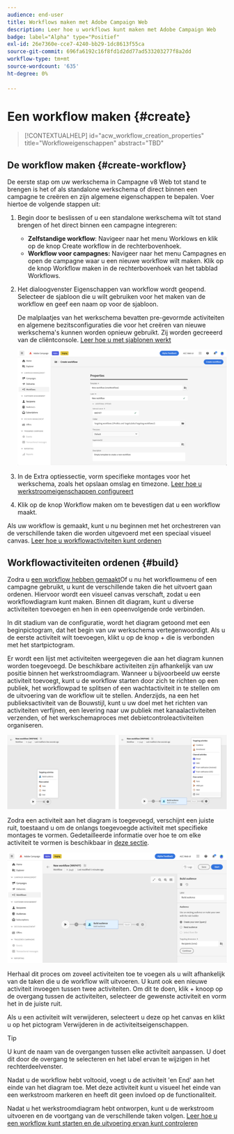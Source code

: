 ```yaml
---
audience: end-user
title: Workflows maken met Adobe Campaign Web
description: Leer hoe u workflows kunt maken met Adobe Campaign Web
badge: label="Alpha" type="Positief"
exl-id: 26e7360e-cce7-4240-bb29-1dc8613f55ca
source-git-commit: 696fa6192c16f8fd1d2dd77ad533203277f8a2dd
workflow-type: tm+mt
source-wordcount: '635'
ht-degree: 0%

---
```



# Een workflow maken {#create}

>[!CONTEXTUALHELP]
>id="acw_workflow_creation_properties"
>title="Workfloweigenschappen"
>abstract="TBD"

## De workflow maken {#create-workflow}

De eerste stap om uw werkschema in Campagne v8 Web tot stand te brengen is het of als standalone werkschema of direct binnen een campagne te creëren en zijn algemene eigenschappen te bepalen. Voer hiertoe de volgende stappen uit:

1. Begin door te beslissen of u een standalone werkschema wilt tot stand brengen of het direct binnen een campagne integreren:

   * **Zelfstandige workflow**: Navigeer naar het menu Worklows en klik op de knop Create workflow in de rechterbovenhoek.
   * **Workflow voor campagnes:** Navigeer naar het menu Campagnes en open de campagne waar u een nieuwe workflow wilt maken. Klik op de knop Workflow maken in de rechterbovenhoek van het tabblad Workflows.

1. Het dialoogvenster Eigenschappen van workflow wordt geopend. Selecteer de sjabloon die u wilt gebruiken voor het maken van de workflow en geef een naam op voor de sjabloon.

   De malplaatjes van het werkschema bevatten pre-gevormde activiteiten en algemene bezitsconfiguraties die voor het creëren van nieuwe werkschema&#39;s kunnen worden opnieuw gebruikt. Zij worden gecreeerd van de cliëntconsole. [Leer hoe u met sjablonen werkt](https://experienceleague.adobe.com/docs/campaign/automation/workflows/introduction/build-a-workflow.html#workflow-templates)

   ![](assets/workflow-create.png)

1. In de Extra optiessectie, vorm specifieke montages voor het werkschema, zoals het opslaan omslag en timezone. [Leer hoe u werkstroomeigenschappen configureert](workflow-settings.md)

1. Klik op de knop Workflow maken om te bevestigen dat u een workflow maakt.

Als uw workflow is gemaakt, kunt u nu beginnen met het orchestreren van de verschillende taken die worden uitgevoerd met een speciaal visueel canvas. [Leer hoe u workflowactiviteiten kunt ordenen](#build)

## Workflowactiviteiten ordenen {#build}

Zodra u [een workflow hebben gemaakt](create-workflow.md)Of u nu het workflowmenu of een campagne gebruikt, u kunt de verschillende taken die het uitvoert gaan ordenen. Hiervoor wordt een visueel canvas verschaft, zodat u een workflowdiagram kunt maken. Binnen dit diagram, kunt u diverse activiteiten toevoegen en hen in een opeenvolgende orde verbinden.

In dit stadium van de configuratie, wordt het diagram getoond met een beginpictogram, dat het begin van uw werkschema vertegenwoordigt. Als u de eerste activiteit wilt toevoegen, klikt u op de knop + die is verbonden met het startpictogram.

Er wordt een lijst met activiteiten weergegeven die aan het diagram kunnen worden toegevoegd. De beschikbare activiteiten zijn afhankelijk van uw positie binnen het werkstroomdiagram. Wanneer u bijvoorbeeld uw eerste activiteit toevoegt, kunt u de workflow starten door zich te richten op een publiek, het workflowpad te splitsen of een wachtactiviteit in te stellen om de uitvoering van de workflow uit te stellen. Anderzijds, na een het publieksactiviteit van de Bouwstijl, kunt u uw doel met het richten van activiteiten verfijnen, een levering naar uw publiek met kanaalactiviteiten verzenden, of het werkschemaproces met debietcontroleactiviteiten organiseren.

![](assets/workflow-start.png)

Zodra een activiteit aan het diagram is toegevoegd, verschijnt een juiste ruit, toestaand u om de onlangs toegevoegde activiteit met specifieke montages te vormen. Gedetailleerde informatie over hoe te om elke activiteit te vormen is beschikbaar in [deze sectie](workflow-activities.md).

![](assets/workflow-configure-activities.png)

Herhaal dit proces om zoveel activiteiten toe te voegen als u wilt afhankelijk van de taken die u de workflow wilt uitvoeren. U kunt ook een nieuwe activiteit invoegen tussen twee activiteiten. Om dit te doen, klik + knoop op de overgang tussen de activiteiten, selecteer de gewenste activiteit en vorm het in de juiste ruit.

Als u een activiteit wilt verwijderen, selecteert u deze op het canvas en klikt u op het pictogram Verwijderen in de activiteitseigenschappen.

>[!TIP]
>
>U kunt de naam van de overgangen tussen elke activiteit aanpassen. U doet dit door de overgang te selecteren en het label ervan te wijzigen in het rechterdeelvenster.

Nadat u de workflow hebt voltooid, voegt u de activiteit &#39;en End&#39; aan het einde van het diagram toe. Met deze activiteit kunt u visueel het einde van een werkstroom markeren en heeft dit geen invloed op de functionaliteit.

Nadat u het werkstroomdiagram hebt ontworpen, kunt u de werkstroom uitvoeren en de voortgang van de verschillende taken volgen. [Leer hoe u een workflow kunt starten en de uitvoering ervan kunt controleren](start-monitor-workflows.md)
